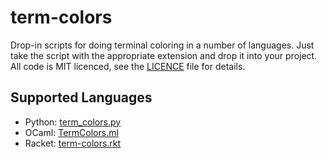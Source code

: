 # term-colors

Drop-in scripts for doing terminal coloring in a number of languages. Just take
the script with the appropriate extension and drop it into your project. All
code is MIT licenced, see the [LICENCE](./LICENCE) file for details.

## Supported Languages

  - Python: [term_colors.py](./term_colors.py)
  - OCaml: [TermColors.ml](./TermColors.ml)
  - Racket: [term-colors.rkt](./term-colors.rkt)
